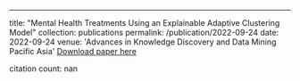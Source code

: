 ---
title: "Mental Health Treatments Using an Explainable Adaptive Clustering Model"
collection: publications
permalink: /publication/2022-09-24
date: 2022-09-24
venue: 'Advances in Knowledge Discovery and Data Mining Pacific Asia'
[Download paper here](https://scholar.google.com/citations?view_op=view_citation&hl=en&user=CCckbEUAAAAJ&cstart=20&pagesize=80&citation_for_view=CCckbEUAAAAJ:a9-T7VOCCH8C)

citation count: nan